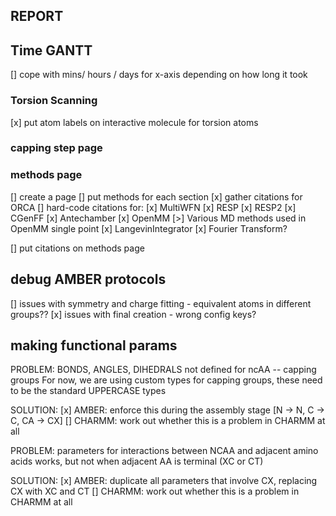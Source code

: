 ## REPORT
## Time GANTT
[] cope with mins/ hours / days for x-axis depending on how long it took

### Torsion Scanning
[x] put atom labels on interactive molecule for torsion atoms

### capping step page

### methods page
[] create a page
[] put methods for each section 
[x] gather citations for ORCA
[] hard-code citations for:
    [x] MultiWFN
    [x] RESP
    [x] RESP2
    [x] CGenFF
    [x] Antechamber
    [x] OpenMM
    [>] Various MD methods used in OpenMM single point
        [x] LangevinIntegrator
    [x] Fourier Transform?


[] put citations on methods page


## debug AMBER protocols
[] issues with symmetry and charge fitting - equivalent atoms in different groups??
[x] issues with final creation - wrong config keys?

## making functional params
PROBLEM: BONDS, ANGLES, DIHEDRALS not defined for ncAA -- capping groups
        For now, we are using custom types for capping groups, these need to be the standard UPPERCASE types

SOLUTION:
[x] AMBER: enforce this during the assembly stage [N -> N, C -> C, CA -> CX]
[]  CHARMM: work out whether this is a problem in CHARMM at all

PROBLEM: parameters for interactions between NCAA and adjacent amino acids works, but not when adjacent AA is terminal (XC or CT)

SOLUTION:
[x] AMBER: duplicate all parameters that involve CX, replacing CX with XC and CT
[] CHARMM: work out whether this is a problem in CHARMM at all

